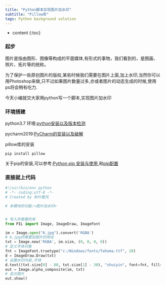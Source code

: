 ```yaml
---
title: "Python脚本实现图片加水印"
subtitle: "Pillow库"
tags: Python background solution
---
```






* content
{:toc}


### 起步
图片是指由图形、图像等构成的平面媒体,有形式的事物，我们看到的，是图画、照片、拓片等的统称。

为了保护一些原创图片的版权,某些时候我们需要在图片上面,加上水印,当然你可以用Photoshop来做,只不过如果图片数量过多,亦或者图片的动态生成的时候,使用ps将会稍有吃力.


今天小编就交大家用python写一个脚本,实现图片加水印

### 环境搭建
python3.7 环境:[python安装以及版本检测](https://victorfengming.github.io/2019/08/19/python-install-window/)

pycharm2019:[PyCharm的安装以及破解](https://victorfengming.github.io/2019/08/16/pycharm-install/)

pillow库的安装

```shell script
pip install pillow
```


关于pip的安装,可以参考:[Python pip 安装与使用
](https://victorfengming.github.io/2019/10/12/python-install-pip/)和[pip配置](https://victorfengming.github.io/2019/11/20/pip-conf/)


### 直接就上代码
```python
#!/usr/bin/env python
# -*- coding:utf-8 -*-
# Created by 秋叶夏风

# 本模块的功能:<图片加水印>


# 导入所需要的库
from PIL import Image, ImageDraw, ImageFont

im = Image.open("6.jpg").convert('RGBA')
# 6.jpg的需要加图片的地址
txt = Image.new('RGBA', im.size, (0, 0, 0, 0))
# 定义字体对象
fnt = ImageFont.truetype("c:/Windows/fonts/Tahoma.ttf", 20)
d = ImageDraw.Draw(txt)
# 设置水印内容,字体
d.text((txt.size[0] - 80, txt.size[1] - 30), "shuiyin", font=fnt, fill=(255, 255, 255, 255))
out = Image.alpha_composite(im, txt)
# 显示图片
out.show()

```
